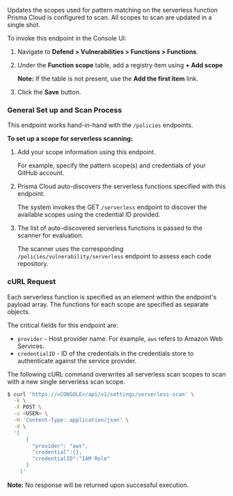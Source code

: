 Updates the scopes used for pattern matching on the serverless function Prisma Cloud is configured to scan.
All scopes to scan are updated in a single shot.

To invoke this endpoint in the Console UI:

1. Navigate to **Defend > Vulnerabilities > Functions > Functions**.
2. Under the **Function scope** table, add a registry item using **+ Add scope**

	**Note:** If the table is not present, use the **Add the first item** link.

3. Click the **Save** button.


### General Set up and Scan Process

This endpoint works hand-in-hand with the `/policies` endpoints.

**To set up a scope for serverless scanning:**

1. Add your scope information using this endpoint.

   For example, specify the pattern scope(s) and credentials of your GitHub account.

2. Prisma Cloud auto-discovers the serverless functions specified with this endpoint.

   The system invokes the GET `/serverless` endpoint to discover the available scopes using the credential ID provided.

3. The list of auto-discovered serverless functions is passed to the scanner for evaluation.
  
   The scanner uses the corresponding `/policies/vulnerability/serverless` endpoint to assess each code repository.

### cURL Request

Each serverless function is specified as an element within the endpoint's payload array. The functions for each scope are specified as separate objects.

The critical fields for this endpoint are:

* `provider` - Host provider name. For example, `aws` refers to Amazon Web Services.
* `credentialID` - ID of the credentials in the credentials store to authenticate against the service provider.

The following cURL command overwrites all serverless scan scopes to scan with a new single serverless scan scope.

```bash
$ curl 'https://<CONSOLE>/api/v1/settings/serverless-scan' \
  -k \
  -X POST \
  -u <USER> \
  -H 'Content-Type: application/json' \
  -d \
  '[
      {
        "provider": "aws",
        "credential":{},
        "credentialID":"IAM Role"  
      }
    ]'
```

**Note:** No response will be returned upon successful execution.
